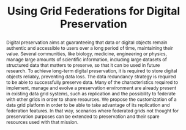 ---
abstract: Digital preservation aims at guaranteeing that data or digital objects remain
  authentic and accessible to users over a long period of time, maintaining their
  value. Several communities, like biology, medicine, engineering or physics, manage
  large amounts of scientific information, including large datasets of structured
  data that matters to preserve, so that it can be used in future research. To achieve
  long-term digital preservation, it is required to store digital objects  reliably,
  preventing data loss. The data redundancy strategy is required to be able to successfully
  preserve data. Many of the characteristics required to implement, manage and evolve
  a preservation environment are already present in existing data grid systems, such
  as replication and the possibility to federate with other grids in order to share
  resources. We propose the customization of a data grid platform in order to be able
  to take advantage of its replication and federation features. In that way, scenarios
  where federated grids not thought for preservation purposes can be extended to preservation
  and their spare resources used with that mission.
creators:
- Pina, Helder
- Antunes, Gonçalo
date: null
document_url: https://services.phaidra.univie.ac.at/api/object/o:294216/download
grand_parent: iPRES
institutions: []
keywords:
- singapore
- data grids
- digital preservation
- redundancy
- federations
- replication
landing_page_url: https://phaidra.univie.ac.at/o:294216
language: eng
layout: publication
license: CC BY-SA 3.0 AT
notes_url: null
parent: iPRES 2011
presentation_url: null
publication_type: paper
size: 547084
source_name: iPRES
title: Using Grid Federations for Digital Preservation
year: 2011
---